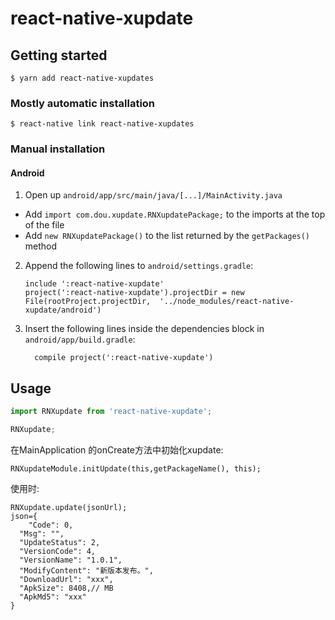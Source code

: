 
# react-native-xupdate

## Getting started

`$ yarn add react-native-xupdates`

### Mostly automatic installation

`$ react-native link react-native-xupdates`

### Manual installation


#### Android

1. Open up `android/app/src/main/java/[...]/MainActivity.java`
  - Add `import com.dou.xupdate.RNXupdatePackage;` to the imports at the top of the file
  - Add `new RNXupdatePackage()` to the list returned by the `getPackages()` method
2. Append the following lines to `android/settings.gradle`:
  	```
  	include ':react-native-xupdate'
  	project(':react-native-xupdate').projectDir = new File(rootProject.projectDir, 	'../node_modules/react-native-xupdate/android')
  	```
3. Insert the following lines inside the dependencies block in `android/app/build.gradle`:
  	```
      compile project(':react-native-xupdate')
  	```


## Usage
```javascript
import RNXupdate from 'react-native-xupdate';

RNXupdate;
```

在MainApplication 的onCreate方法中初始化xupdate:
```
RNXupdateModule.initUpdate(this,getPackageName(), this);
```

使用时:
```
RNXupdate.update(jsonUrl);
json={
    "Code": 0,
  "Msg": "",
  "UpdateStatus": 2,
  "VersionCode": 4,
  "VersionName": "1.0.1",
  "ModifyContent": "新版本发布。",
  "DownloadUrl": "xxx",
  "ApkSize": 8408,// MB
  "ApkMd5": "xxx"
}
```
